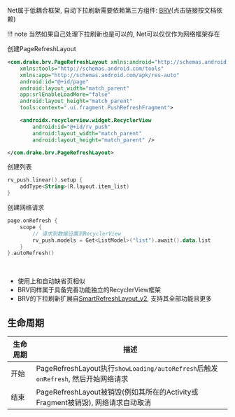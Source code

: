 Net属于低耦合框架, 自动下拉刷新需要依赖第三方组件: [BRV](https://github.com/liangjingkanji/BRV)(点击链接按文档依赖)
<br>

!!! note
    当然如果自己处理下拉刷新也是可以的, Net可以仅仅作为网络框架存在

创建PageRefreshLayout
```xml
<com.drake.brv.PageRefreshLayout xmlns:android="http://schemas.android.com/apk/res/android"
    xmlns:tools="http://schemas.android.com/tools"
    xmlns:app="http://schemas.android.com/apk/res-auto"
    android:id="@+id/page"
    android:layout_width="match_parent"
    app:srlEnableLoadMore="false"
    android:layout_height="match_parent"
    tools:context=".ui.fragment.PushRefreshFragment">

    <androidx.recyclerview.widget.RecyclerView
        android:id="@+id/rv_push"
        android:layout_width="match_parent"
        android:layout_height="match_parent" />

</com.drake.brv.PageRefreshLayout>
```

创建列表
```kotlin
rv_push.linear().setup {
    addType<String>(R.layout.item_list)
}
```

创建网络请求
```kotlin
page.onRefresh {
    scope {
        // 请求到数据设置到RecyclerView
        rv_push.models = Get<ListModel>("list").await().data.list
    }
}.autoRefresh()
```

<br>

- 使用上和自动缺省页相似
- BRV同样属于具备完善功能独立的RecyclerView框架
- BRV的下拉刷新扩展自[SmartRefreshLayout_v2](https://github.com/scwang90/SmartRefreshLayout), 支持其全部功能且更多

## 生命周期

|生命周期|描述|
|-|-|
|开始|PageRefreshLayout执行`showLoading/autoRefresh`后触发`onRefresh`, 然后开始网络请求|
|结束|PageRefreshLayout被销毁(例如其所在的Activity或Fragment被销毁), 网络请求自动取消|